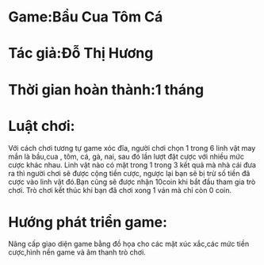# Game:Bầu Cua Tôm Cá
# Tác giả:Đỗ Thị Hương
# Thời gian hoàn thành:1 tháng
# Luật chơi:
  Với cách chơi tương tự game xóc đĩa, người chơi chọn 1 trong 6 linh vật may mắn là bầu,cua , tôm, cá, gà, nai, sau đó lần     lượt đặt cược với nhiều mức cược khác nhau. Linh vật nào có mặt trong 1 trong 3 kết quả mà nhà cái đưa ra thì người chơi sẽ   được cộng tiền cược, ngược lại bạn sẽ bị trừ số tiền đã cược vào linh vật đó.Bạn cũng sẽ được nhận 10coin khi bắt đầu tham     gia trò chơi.
  Trò chơi kết thúc khi bạn đã chơi xong 1 ván mà chỉ còn 0 coin. 
# Hướng phát triển game:
  Nâng cấp giao diện game bằng đồ họa cho các mặt xúc xắc,các mức tiền cược,hình nền game và âm thanh trò chơi.

